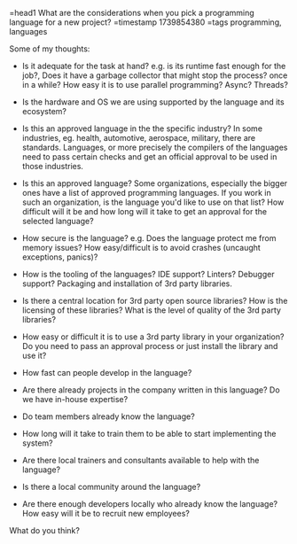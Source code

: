 =head1 What are the considerations when you pick a programming language for a new project?
=timestamp 1739854380
=tags programming, languages

Some of my thoughts:


* Is it adequate for the task at hand? e.g. is its runtime fast enough for the job?,  Does it have a garbage collector that might stop the process? once in a while? How easy it is to use parallel programming? Async? Threads?
* Is the hardware and OS we are using supported by the language and its ecosystem?

* Is this an approved language in the the specific industry? In some industries, eg. health, automotive, aerospace, military, there are standards. Languages, or more precisely the compilers of the languages need to pass certain checks and get an official approval to be used in those industries.

* Is this an approved language? Some organizations, especially the bigger ones have a list of approved programming languages. If you work in such an organization, is the language you'd like to use on that list? How difficult will it be and how long will it take to get an approval for the selected language?

* How secure is the language? e.g. Does the language protect me from memory issues? How easy/difficult is to avoid crashes (uncaught exceptions, panics)?

* How is the tooling of the languages? IDE support? Linters? Debugger support? Packaging and installation of 3rd party libraries.
* Is there a central location for 3rd party open source libraries? How is the licensing of these libraries? What is the level of quality of the 3rd party libraries?

* How easy or difficult it is to use a 3rd party library in your organization? Do you need to pass an approval process or just install the library and use it?


* How fast can people develop in the language?


* Are there already projects in the company written in this language? Do we have in-house expertise?
* Do team members already know the language?
* How long will it take to train them to be able to start implementing the system?
* Are there local trainers and consultants available to help with the language?


* Is there a local community around the language?
* Are there enough developers locally who already know the language? How easy will it be to recruit new employees?


What do you think?
